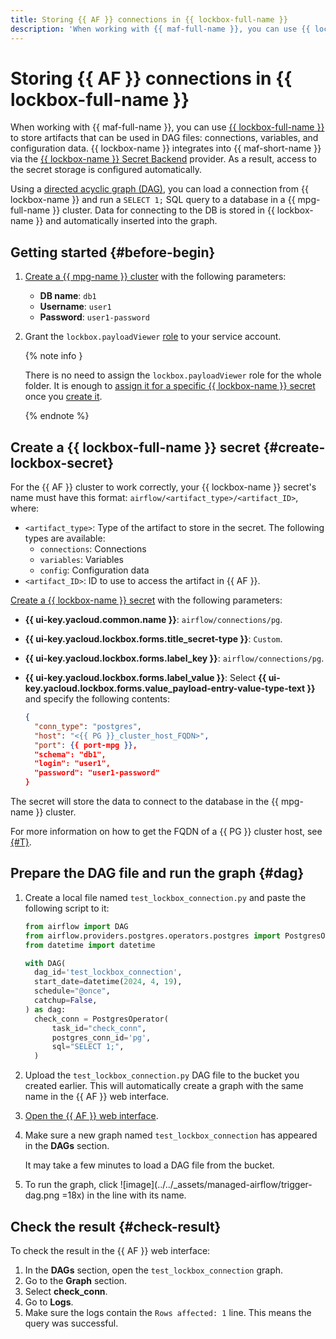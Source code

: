 ```yaml
---
title: Storing {{ AF }} connections in {{ lockbox-full-name }}
description: 'When working with {{ maf-full-name }}, you can use {{ lockbox-full-name }} to store artifacts that can be used in DAG files: connections, variables, and configuration data. Using a directed acyclic graph (DAG), you can load a connection from {{ lockbox-name }} and run an SQL query to a database in a {{ mpg-full-name }} cluster.'
---
```


# Storing {{ AF }} connections in {{ lockbox-full-name }}

When working with {{ maf-full-name }}, you can use [{{ lockbox-full-name }}](../../lockbox/index.yaml) to store artifacts that can be used in DAG files: connections, variables, and configuration data. {{ lockbox-name }} integrates into {{ maf-short-name }} via the [{{ lockbox-name }} Secret Backend](https://airflow.apache.org/docs/apache-airflow-providers-yandex/stable/secrets-backends/yandex-cloud-lockbox-secret-backend.html) provider. As a result, access to the secret storage is configured automatically.

Using a [directed acyclic graph (DAG)](../concepts/index.md#about-the-service), you can load a connection from {{ lockbox-name }} and run a `SELECT 1;` SQL query to a database in a {{ mpg-full-name }} cluster. Data for connecting to the DB is stored in {{ lockbox-name }} and automatically inserted into the graph.

## Getting started {#before-begin}

1. [Create a {{ mpg-name }} cluster](../../managed-postgresql/operations/cluster-create.md#create-cluster) with the following parameters:
   * **DB name**: `db1`
   * **Username**: `user1`
   * **Password**: `user1-password`

1. Grant the `lockbox.payloadViewer` [role](../../lockbox/security/index.md#lockbox-payloadViewer) to your service account.

   {% note info }

   There is no need to assign the `lockbox.payloadViewer` role for the whole folder. It is enough to [assign it for a specific {{ lockbox-name }} secret](../../lockbox/operations/secret-access.md) once you [create it](#create-lockbox-secret).

   {% endnote %}

## Create a {{ lockbox-full-name }} secret {#create-lockbox-secret}

For the {{ AF }} cluster to work correctly, your {{ lockbox-name }} secret's name must have this format: `airflow/<artifact_type>/<artifact_ID>`, where:
   * `<artifact_type>`: Type of the artifact to store in the secret. The following types are available:
     * `connections`: Connections
     * `variables`: Variables
     * `config`: Configuration data
   * `<artifact_ID>`: ID to use to access the artifact in {{ AF }}.

[Create a {{ lockbox-name }} secret](../../lockbox/operations/secret-create.md) with the following parameters:
   * **{{ ui-key.yacloud.common.name }}**: `airflow/connections/pg`.
   * **{{ ui-key.yacloud.lockbox.forms.title_secret-type }}**: `Custom`.
   * **{{ ui-key.yacloud.lockbox.forms.label_key }}**: `airflow/connections/pg`.
   * **{{ ui-key.yacloud.lockbox.forms.label_value }}**: Select **{{ ui-key.yacloud.lockbox.forms.value_payload-entry-value-type-text }}** and specify the following contents:

      ```json
      {
        "conn_type": "postgres",
        "host": "<{{ PG }}_cluster_host_FQDN>",
        "port": {{ port-mpg }},
        "schema": "db1",
        "login": "user1",
        "password": "user1-password"
      }
      ```

The secret will store the data to connect to the database in the {{ mpg-name }} cluster.

For more information on how to get the FQDN of a {{ PG }} cluster host, see [{#T}](../../managed-postgresql/operations/connect.md#fqdn).

## Prepare the DAG file and run the graph {#dag}

1. Create a local file named `test_lockbox_connection.py` and paste the following script to it:

   ```python
   from airflow import DAG
   from airflow.providers.postgres.operators.postgres import PostgresOperator
   from datetime import datetime

   with DAG(
     dag_id='test_lockbox_connection',
     start_date=datetime(2024, 4, 19),
     schedule="@once",
     catchup=False,
   ) as dag:
     check_conn = PostgresOperator(
         task_id="check_conn",
         postgres_conn_id='pg',
         sql="SELECT 1;",
     )
   ```

1. Upload the `test_lockbox_connection.py` DAG file to the bucket you created earlier. This will automatically create a graph with the same name in the {{ AF }} web interface.
1. [Open the {{ AF }} web interface](af-interfaces.md#web-gui).
1. Make sure a new graph named `test_lockbox_connection` has appeared in the **DAGs** section.

   It may take a few minutes to load a DAG file from the bucket.

1. To run the graph, click ![image](../../_assets/managed-airflow/trigger-dag.png =18x) in the line with its name.

## Check the result {#check-result}

To check the result in the {{ AF }} web interface:

1. In the **DAGs** section, open the `test_lockbox_connection` graph.
1. Go to the **Graph** section.
1. Select **check_conn**.
1. Go to **Logs**.
1. Make sure the logs contain the `Rows affected: 1` line. This means the query was successful.


